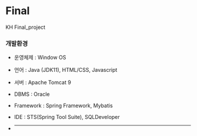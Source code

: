# Final
KH Final_project


### 개발환경

- 운영체제 : Window OS
- 언어 : Java (JDK11), HTML/CSS, Javascript
- 서버 : Apache Tomcat 9
- DBMS : Oracle
- Framework : Spring Framework, Mybatis
- IDE : STS(Spring Tool Suite), SQLDeveloper

- <hr>
